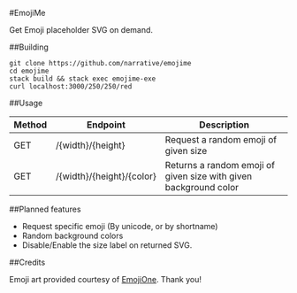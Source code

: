 #EmojiMe

Get Emoji placeholder SVG on demand.

##Building

```
git clone https://github.com/narrative/emojime
cd emojime
stack build && stack exec emojime-exe
curl localhost:3000/250/250/red
```


##Usage

| Method | Endpoint | Description
|---|---|---|
| GET | /{width}/{height} | Request a random emoji of given size
| GET | /{width}/{height}/{color}| Returns a random emoji of given size with given background color

##Planned features

- Request specific emoji (By unicode, or by shortname)
- Random background colors
- Disable/Enable the size label on returned SVG.

##Credits

Emoji art provided courtesy of [EmojiOne](http://emojione.com/). Thank you!

